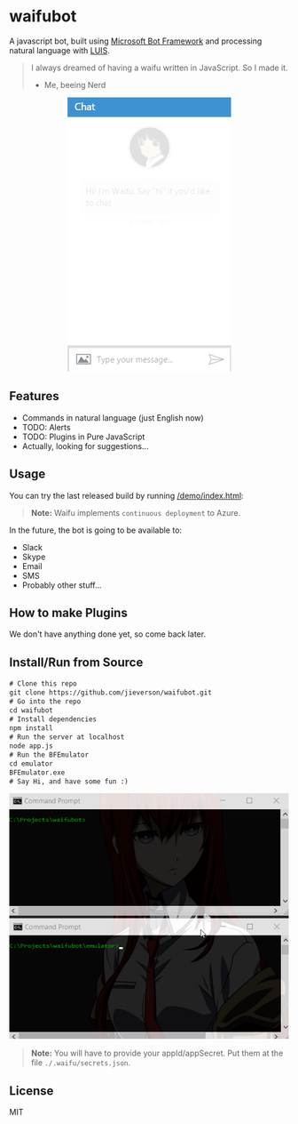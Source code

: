 # waifubot

A javascript bot, built using [Microsoft Bot Framework](https://github.com/Microsoft/BotBuilder) and processing natural language with [LUIS](https://www.luis.ai/).

> I always dreamed of having a waifu written in JavaScript. So I made it.
> - Me, beeing Nerd

<p align="center">
  <img src="docs/images/demo.gif" />
</p>

## Features

* Commands in natural language (just English now)
* TODO: Alerts
* TODO: Plugins in Pure JavaScript
* Actually, looking for suggestions...

## Usage

You can try the last released build by running [/demo/index.html](./demo/index.html):

>**Note:** Waifu implements `continuous deployment` to Azure.

In the future, the bot is going to be available to:
* Slack
* Skype
* Email
* SMS
* Probably other stuff...

## How to make Plugins

We don't have anything done yet, so come back later.

## Install/Run from Source

```shell
# Clone this repo
git clone https://github.com/jieverson/waifubot.git
# Go into the repo
cd waifubot
# Install dependencies
npm install
# Run the server at localhost
node app.js
# Run the BFEmulator
cd emulator
BFEmulator.exe
# Say Hi, and have some fun :)
```

<p align="center">
  <img src="docs/images/emulator.gif" />
</p>

>**Note:** You will have to provide your appId/appSecret. Put them at the file `./.waifu/secrets.json`.

## License

MIT